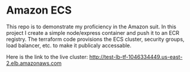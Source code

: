 # Amazon ECS
This repo is to demonstrate my proficiency in the Amazon suit. 
In this project I create a simple node/express container and push it to an ECR registry. The terraform code provisions the ECS cluster, security groups, load balancer, etc. to make it publicaly accessable. 

Here is the link to the live cluster: http://test-lb-tf-1046334449.us-east-2.elb.amazonaws.com